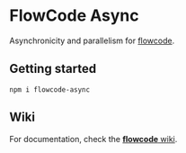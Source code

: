 FlowCode Async
==============

Asynchronicity and parallelism for [flowcode](https://www.npmjs.com/package/flowcode).

Getting started
---------------

`npm i flowcode-async`

Wiki
----

For documentation, check the [**flowcode** wiki](https://github.com/kwaia/flowcode/wiki).
